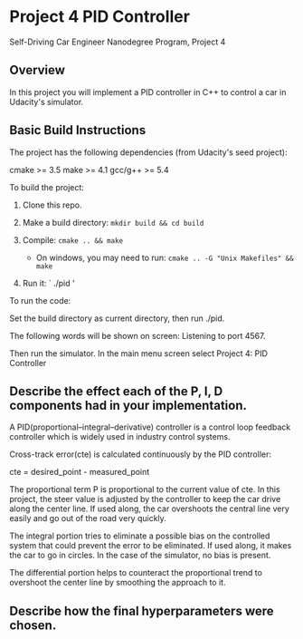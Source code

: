 # Project 4 PID Controller
Self-Driving Car Engineer Nanodegree Program, Project 4

## Overview
In this project you will implement a PID controller in C++ to control a car in Udacity's simulator. 

## Basic Build Instructions
The project has the following dependencies (from Udacity's seed project):

cmake >= 3.5
make >= 4.1
gcc/g++ >= 5.4

To build the project:
1. Clone this repo.

2. Make a build directory: `mkdir build && cd build`

3. Compile: `cmake .. && make` 

   * On windows, you may need to run: `cmake .. -G "Unix Makefiles" && make`
   
4. Run it: ` ./pid '

To run the code:

Set the build directory as current directory, then run  ./pid.

The following words will be shown on screen: Listening to port 4567.

Then run the simulator. In the main menu screen select Project 4: PID Controller

## Describe the effect each of the P, I, D components had in your implementation.

A PID(proportional–integral–derivative) controller is a control loop feedback controller which is widely used in industry control systems.

Cross-track error(cte) is calculated continuously by the PID controller:

cte = desired_point - measured_point

The proportional term P is proportional to the current value of cte. In this project, the steer value is adjusted by the controller to keep the car drive along the center line. If used along, the car overshoots the central line very easily and go out of the road very quickly. 

The integral portion tries to eliminate a possible bias on the controlled system that could prevent the error to be eliminated. If used along, it makes the car to go in circles. In the case of the simulator, no bias is present. 

The differential portion helps to counteract the proportional trend to overshoot the center line by smoothing the approach to it. 

## Describe how the final hyperparameters were chosen.

